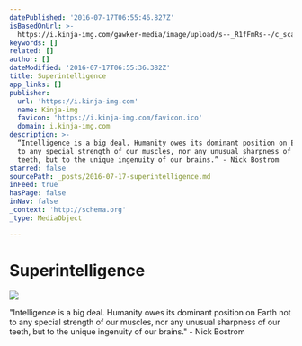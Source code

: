 ```yaml
---
datePublished: '2016-07-17T06:55:46.827Z'
isBasedOnUrl: >-
  https://i.kinja-img.com/gawker-media/image/upload/s--_R1fFmRs--/c_scale,fl_progressive,q_80,w_800/hvggnh4ezzkaxstaspdy.jpg
keywords: []
related: []
author: []
dateModified: '2016-07-17T06:55:36.382Z'
title: Superintelligence
app_links: []
publisher:
  url: 'https://i.kinja-img.com'
  name: Kinja-img
  favicon: 'https://i.kinja-img.com/favicon.ico'
  domain: i.kinja-img.com
description: >-
  “Intelligence is a big deal. Humanity owes its dominant position on Earth not
  to any special strength of our muscles, nor any unusual sharpness of our
  teeth, but to the unique ingenuity of our brains.” - Nick Bostrom
starred: false
sourcePath: _posts/2016-07-17-superintelligence.md
inFeed: true
hasPage: false
inNav: false
_context: 'http://schema.org'
_type: MediaObject

---
```

# Superintelligence

<article style=""><img src="https://imgflo.herokuapp.com/graph/vahj1ThiexotieMo/752a0b3af71910c8cddce3b9f690c39a/noop.jpg?input=https%3A%2F%2Fi.kinja-img.com%2Fgawker-media%2Fimage%2Fupload%2Fs--_R1fFmRs--%2Fc_scale%2Cfl_progressive%2Cq_80%2Cw_800%2Fhvggnh4ezzkaxstaspdy.jpg" /></article>

"Intelligence is a big deal. Humanity owes its dominant position on Earth not to any special strength of our muscles, nor any unusual sharpness of our teeth, but to the unique ingenuity of our brains." - Nick Bostrom